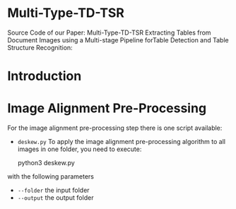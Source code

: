 # Multi-Type-TD-TSR
Source Code of our Paper:
Multi-Type-TD-TSR Extracting Tables from Document Images using a Multi-stage Pipeline forTable Detection and Table Structure Recognition:

# Introduction

# Image Alignment Pre-Processing
For the image alignment pre-processing step there is one script available:
* ```deskew.py```
To apply the image alignment pre-processing algorithm to all images in one folder, you need to execute:

    python3 deskew.py

with the following parameters

* ```--folder``` the input folder
* ```--output``` the output folder 
